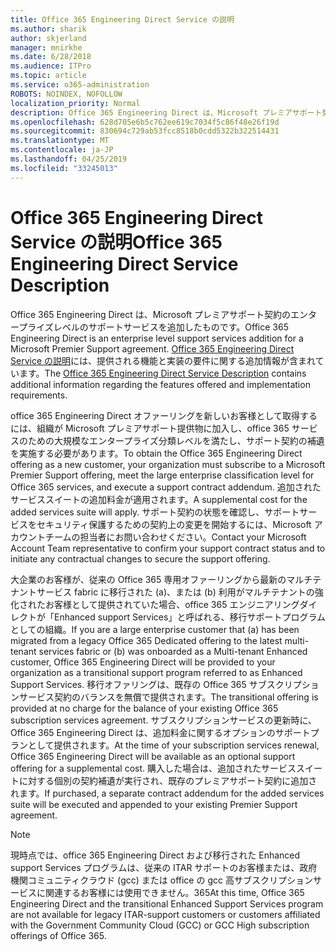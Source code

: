 ```yaml
---
title: Office 365 Engineering Direct Service の説明
ms.author: sharik
author: skjerland
manager: mnirkhe
ms.date: 6/28/2018
ms.audience: ITPro
ms.topic: article
ms.service: o365-administration
ROBOTS: NOINDEX, NOFOLLOW
localization_priority: Normal
description: Office 365 Engineering Direct は、Microsoft プレミアサポート契約のエンタープライズレベルのサポートサービスを追加したものです。 Office 365 Engineering Direct Service の説明には、提供される機能と実装の要件に関する追加情報が含まれています。
ms.openlocfilehash: 628d705e6b5c762ee619c7034f5c86f48e26f19d
ms.sourcegitcommit: 830694c729ab53fcc8518b0cdd5322b322514431
ms.translationtype: MT
ms.contentlocale: ja-JP
ms.lasthandoff: 04/25/2019
ms.locfileid: "33245013"
---
```

# <a name="office-365-engineering-direct-service-description"></a><span data-ttu-id="b4fea-104">Office 365 Engineering Direct Service の説明</span><span class="sxs-lookup"><span data-stu-id="b4fea-104">Office 365 Engineering Direct Service Description</span></span>

<span data-ttu-id="b4fea-105">Office 365 Engineering Direct は、Microsoft プレミアサポート契約のエンタープライズレベルのサポートサービスを追加したものです。</span><span class="sxs-lookup"><span data-stu-id="b4fea-105">Office 365 Engineering Direct is an enterprise level support services addition for a Microsoft Premier Support agreement.</span></span> <span data-ttu-id="b4fea-106">[Office 365 Engineering Direct Service の説明](https://github.com/MicrosoftDocs/OfficeDocs-O365ServiceDescriptions/blob/master/Office%20365%20Engineering%20Direct%20-%20Svc%20Desc%20(25mar2019).pdf)には、提供される機能と実装の要件に関する追加情報が含まれています。</span><span class="sxs-lookup"><span data-stu-id="b4fea-106">The [Office 365 Engineering Direct Service Description](https://github.com/MicrosoftDocs/OfficeDocs-O365ServiceDescriptions/blob/master/Office%20365%20Engineering%20Direct%20-%20Svc%20Desc%20(25mar2019).pdf) contains additional information regarding the features offered and implementation requirements.</span></span>

<span data-ttu-id="b4fea-107">office 365 Engineering Direct オファーリングを新しいお客様として取得するには、組織が Microsoft プレミアサポート提供物に加入し、office 365 サービスのための大規模なエンタープライズ分類レベルを満たし、サポート契約の補遺を実施する必要があります。</span><span class="sxs-lookup"><span data-stu-id="b4fea-107">To obtain the Office 365 Engineering Direct offering as a new customer, your organization must subscribe to a Microsoft Premier Support offering, meet the large enterprise classification level for Office 365 services, and execute a support contract addendum.</span></span> <span data-ttu-id="b4fea-108">追加されたサービススイートの追加料金が適用されます。</span><span class="sxs-lookup"><span data-stu-id="b4fea-108">A supplemental cost for the added services suite will apply.</span></span> <span data-ttu-id="b4fea-109">サポート契約の状態を確認し、サポートサービスをセキュリティ保護するための契約上の変更を開始するには、Microsoft アカウントチームの担当者にお問い合わせください。</span><span class="sxs-lookup"><span data-stu-id="b4fea-109">Contact your Microsoft Account Team representative to confirm your support contract status and to initiate any contractual changes to secure the support offering.</span></span> 

<span data-ttu-id="b4fea-110">大企業のお客様が、従来の Office 365 専用オファーリングから最新のマルチテナントサービス fabric に移行された (a)、または (b) 利用がマルチテナントの強化されたお客様として提供されていた場合、office 365 エンジニアリングダイレクトが「Enhanced support Services」と呼ばれる、移行サポートプログラムとしての組織。</span><span class="sxs-lookup"><span data-stu-id="b4fea-110">If you are a large enterprise customer that (a) has been migrated from a legacy Office 365 Dedicated offering to the latest multi-tenant services fabric or (b) was onboarded as a Multi-tenant Enhanced customer, Office 365 Engineering Direct will be provided to your organization as a transitional support program referred to as Enhanced Support Services.</span></span> <span data-ttu-id="b4fea-111">移行オファリングは、既存の Office 365 サブスクリプションサービス契約のバランスを無償で提供されます。</span><span class="sxs-lookup"><span data-stu-id="b4fea-111">The transitional offering is provided at no charge for the balance of your existing Office 365 subscription services agreement.</span></span> <span data-ttu-id="b4fea-112">サブスクリプションサービスの更新時に、Office 365 Engineering Direct は、追加料金に関するオプションのサポートプランとして提供されます。</span><span class="sxs-lookup"><span data-stu-id="b4fea-112">At the time of your subscription services renewal, Office 365 Engineering Direct will be available as an optional support offering for a supplemental cost.</span></span> <span data-ttu-id="b4fea-113">購入した場合は、追加されたサービススイートに対する個別の契約補遺が実行され、既存のプレミアサポート契約に追加されます。</span><span class="sxs-lookup"><span data-stu-id="b4fea-113">If purchased, a separate contract addendum for the added services suite will be executed and appended to your existing Premier Support agreement.</span></span>

> [!NOTE]
> <span data-ttu-id="b4fea-114">現時点では、office 365 Engineering Direct および移行された Enhanced support Services プログラムは、従来の ITAR サポートのお客様または、政府機関コミュニティクラウド (gcc) または office の gcc 高サブスクリプションサービスに関連するお客様には使用できません。365</span><span class="sxs-lookup"><span data-stu-id="b4fea-114">At this time, Office 365 Engineering Direct and the transitional Enhanced Support Services program are not available for legacy ITAR-support customers or customers affiliated with the Government Community Cloud (GCC) or GCC High subscription offerings of Office 365.</span></span>
